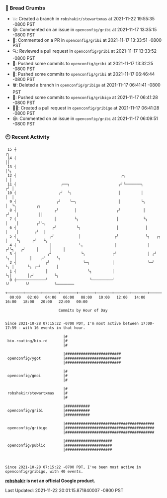 ### 🍞 Bread Crumbs

 * 💥: Created a branch in `robshakir/stewartxmas` at 2021-11-22 19:55:35 -0800 PST
 * 😃: Commented on an issue in `openconfig/gribi` at 2021-11-17 13:35:15 -0800 PST
 * 💬: Commented on a PR in  `openconfig/gribi` at 2021-11-17 13:33:51 -0800 PST
 * 🔍: Reviewed a pull request in  `openconfig/gribi` at 2021-11-17 13:33:52 -0800 PST
 * 🚢: Pushed some commits to `openconfig/gribi` at 2021-11-17 13:32:25 -0800 PST
 * 🚢: Pushed some commits to `openconfig/gribi` at 2021-11-17 06:46:44 -0800 PST
 * 🗑: Deleted a branch in `openconfig/gribigo` at 2021-11-17 06:41:41 -0800 PST
 * 🚢: Pushed some commits to `openconfig/gribigo` at 2021-11-17 06:41:28 -0800 PST
 * ✍🏼: Created a pull request in `openconfig/gribigo` at 2021-11-17 06:41:28 -0800 PST
 * 😃: Commented on an issue in `openconfig/gribi` at 2021-11-17 06:09:51 -0800 PST

### 🕘 Recent Activity
```
 15 ┼                                                                        ╭╮
 14 ┤                                                                        ││
 13 ┤                                                                        │╰╮
 12 ┤                                               ╭╮                       │ │
 11 ┤                    ╭──╮                      ╭╯╰───────╮              ╭╯ │
 10 ┤                   ╭╯  ╰╮                     │         │              │  │
  9 ┤                  ╭╯    ╰─╮                   │         ╰╮             │  ╰╮         ╭╮
  8 ┤                 ╭╯       │                  ╭╯          │            ╭╯   │         ││
  7 ┤                 │        ╰╮                 │           ╰╮           │    │        ╭╯╰╮
  6 ┤                ╭╯         ╰╮                │            │           │    │       ╭╯  │
  5 ┤               ╭╯           │               ╭╯            ╰╮   ╭╮     │    ╰╮     ╭╯   ╰╮
  4 ┤               │            ╰╮              │              │  ╭╯╰╮   ╭╯     │     │     │
  3 ┤              ╭╯             ╰╮            ╭╯              │ ╭╯  ╰╮  │      │    ╭╯     ╰╮
  2 ┤             ╭╯               ╰─╮          │               ╰─╯    ╰╮ │      ╰╮ ╭─╯       │
  1 ┤             │                  ╰╮         │                       ╰╮│       │╭╯         ╰╮
  0 ┼─────────────╯                   ╰─────────╯                        ╰╯       ╰╯           ╰────────
    +───────+───────+───────+───────+───────+───────+───────+───────+───────+───────+───────+───────+────
  00:00   02:00   04:00   06:00   08:00   10:00   12:00   14:00   16:00   18:00   20:00   22:00   00:00   

						Commits by Hour of Day


Since 2021-10-28 07:15:22 -0700 PDT, I'm most active between 17:00-17:59 - with 16 events in that hour.

```



```
                          |#
 bio-routing/bio-rd       |#
                          |#

                          |#########################
 openconfig/ygot          |#########################
                          |#########################

                          |#
 openconfig/gnoi          |#
                          |#

                          |#
 robshakir/stewartxmas    |#
                          |#

                          |###########
 openconfig/gribi         |###########
                          |###########

                          |########################################
 openconfig/gribigo       |########################################
                          |########################################

                          |#####################
 openconfig/public        |#####################
                          |#####################



Since 2021-10-28 07:15:22 -0700 PDT, I've been most active in openconfig/gribigo, with 40 events.

```
**[robshakir](mailto:robjs@google.com) is not an official Google product.**  


Last Updated: 2021-11-22 20:01:15.871840007 -0800 PST

